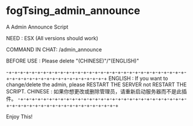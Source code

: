 # fogTsing_admin_announce
A Admin Announce Script

NEED : ESX (All versions should work)

COMMAND IN CHAT: /admin_announce

BEFORE USE : Please delete "(CHINESE)"/"(ENGLISH)"

-+-+-+-+-+-+-+-+-+-+-+-+-+-+-+-+-+-+-+-+-+-+-+-+-+-+-+-+-+-+-+-+-+-+-+-+-+-+-+-+-+-+-+-+-+-+-+-+-+
ENGLISH : If you want to change/delete the admin, please RESTART THE SERVER not RESTART THE SCRIPT.
CHINESE : 如果你想更改或删除管理员，请重新启动服务器而不是此插件。
-+-+-+-+-+-+-+-+-+-+-+-+-+-+-+-+-+-+-+-+-+-+-+-+-+-+-+-+-+-+-+-+-+-+-+-+-+-+-+-+-+-+-+-+-+-+-+-+-+

Enjoy This!
